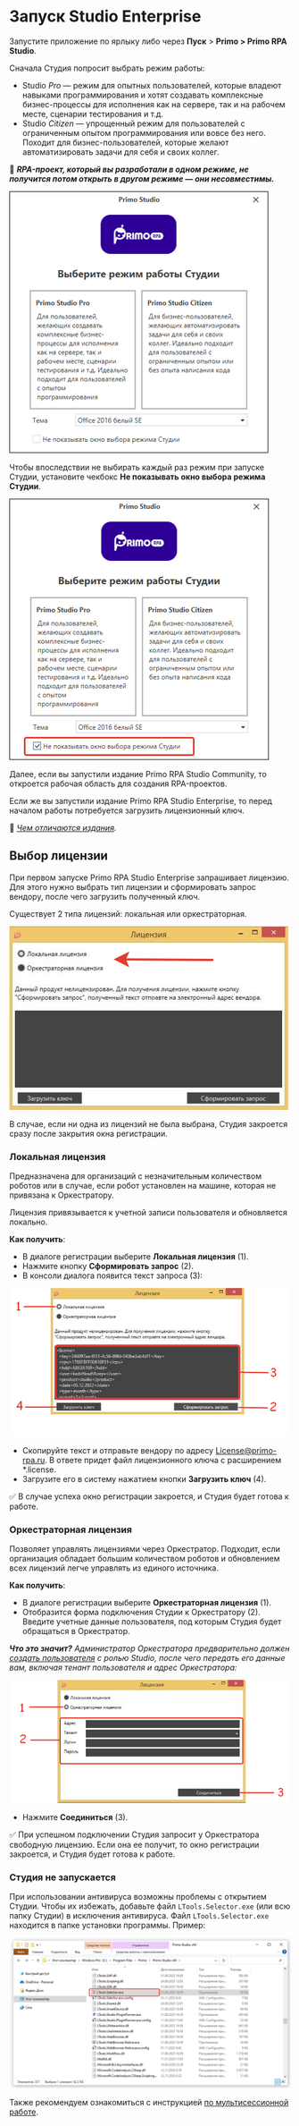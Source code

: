 # Запуск Studio Enterprise

Запустите приложение по ярлыку либо через **Пуск** > **Primo > Primo RPA Studio**. 

Сначала Студия попросит выбрать режим работы:
* Studio *Pro* — режим для опытных пользователей, которые владеют навыками программирования и хотят создавать комплексные бизнес-процессы для исполнения как на сервере, так и на рабочем месте, сценарии тестирования и т.д.
* Studio *Citizen* — упрощенный режим для пользователей с ограниченным опытом программирования или вовсе без него. Походит для бизнес-пользователей, которые желают автоматизировать задачи для себя и своих коллег.

:small_orange_diamond: ***RPA-проект, который вы разработали в одном режиме, не получится потом открыть в другом режиме — они несовместимы.***

![](../resources/launch/studio-modes.png)

Чтобы впоследствии не выбирать каждый раз режим при запуске Студии, установите чекбокс **Не показывать окно выбора режима Студии**. 

![](../resources/launch/studio-dont-show-modes.png)

Далее, если вы запустили издание Primo RPA Studio Community, то откроется рабочая область для создания RPA-проектов.

Если же вы запустили издание Primo RPA Studio Enterprise, то перед началом работы потребуется загрузить лицензионный ключ. 

:small_blue_diamond: *[Чем отличаются издания](https://docs.primo-rpa.ru/primo-rpa/primo-studio/editions).*

## Выбор лицензии

При первом запуске Primo RPA Studio Enterprise запрашивает лицензию. Для этого нужно выбрать тип лицензии и сформировать запрос вендору, после чего загрузить полученный ключ.

Существует 2 типа лицензий: локальная или оркестраторная. 

![](../resources/launch/лицензии-в-студии.png)

В случае, если ни одна из лицензий не была выбрана, Студия закроется сразу после закрытия окна регистрации. 

### Локальная лицензия

Предназначена для организаций с незначительным количеством роботов или в случае, если робот установлен на машине, которая не привязана к Оркестратору. 

Лицензия привязывается к учетной записи пользователя и обновляется локально.

**Как получить**: 
* В диалоге регистрации выберите **Локальная лицензия** (1).
* Нажмите кнопку **Сформировать запрос** (2).
* В консоли диалога появится текст запроса (3):

![](../resources/launch/local-license-for-studio.png)
    
* Скопируйте текст и отправьте вендору по адресу [License@primo-rpa.ru](mailto:License@primo-rpa.ru). В ответе придет файл лицензионного ключа с расширением \*.license.
* Загрузите его в систему нажатием кнопки **Загрузить ключ** (4). 
    
:white_check_mark: В случае успеха окно регистрации закроется, и Студия будет готова к работе. 

### Оркестраторная лицензия

Позволяет управлять лицензиями через Оркестратор. Подходит, если организация обладает большим количеством роботов и обновлением всех лицензий легче управлять из единого источника. 

**Как получить**: 
* В диалоге регистрации выберите **Оркестраторная лицензия** (1).
* Отобразится форма подключения Студии к Оркестратору (2). Введите учетные данные пользователя, под которым Студия будет обращаться в Оркестратор.

***Что это значит?** Администратор Оркестратора предварительно должен [создать пользователя](https://docs.primo-rpa.ru/primo-rpa/orchestrator/settings/users/orch-users) с ролью Studio, после чего передать его данные вам, включая тенант пользователя и адрес Оркестратора:*

![](../resources/launch/orch-license-for-studio.png)

* Нажмите **Соединиться** (3).

:white_check_mark: При успешном подключении Студия запросит у Оркестратора свободную лицензию. Если она ее получит, то окно регистрации закроется, и Студия будет готова к работе. 

### Студия не запускается
При использовании антивируса возможны проблемы с открытием Студии. Чтобы их избежать, добавьте файл `LTools.Selector.exe` (или всю папку Студии) в исключения антивируса. Файл `LTools.Selector.exe` находится в папке установки программы. Пример:

![](../resources/launch/ltools.selector.exe-here.png)

Также рекомендуем ознакомиться с инструкцией [по мультисессионной работе](https://docs.primo-rpa.ru/primo-rpa/primo-studio/settings/layout/multisession).
